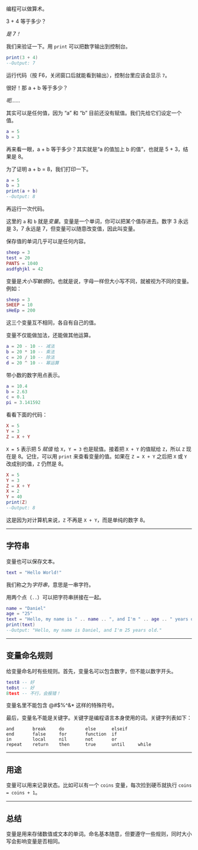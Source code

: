 编程可以做算术。

3 + 4 等于多少？

*是 7！*

我们来验证一下。用 `print` 可以把数字输出到控制台。

```lua
print(3 + 4)
--Output: 7
```

运行代码（按 F6，关闭窗口后就能看到输出），控制台里应该会显示 `7`。

很好！那 a + b 等于多少？

*呃……*

其实可以是任何值，因为 “a” 和 “b” 目前还没有赋值。我们先给它们设定一个值。

```lua
a = 5
b = 3
```

再来看一眼，a + b 等于多少？其实就是“a 的值加上 b 的值”，也就是 5 + 3，结果是 8。

为了证明 a + b = 8，我们打印一下。

```lua
a = 5
b = 3
print(a + b)
--Output: 8
```

再运行一次代码。

这里的 `a` 和 `b` 就是*变量*。变量是一个单词，你可以把某个值存进去。数字 3 永远是 3，7 永远是 7，但变量可以随意改变值，因此叫变量。

保存值的单词几乎可以是任何内容。
```lua
sheep = 3
test = 20
PANTS = 1040
asdfghjkl = 42
```

变量是*大小写敏感*的。也就是说，字母一样但大小写不同，就被视为不同的变量。例如：
```lua
sheep = 3
SHEEP = 10
sHeEp = 200
```
这三个变量互不相同，各自有自己的值。

变量不仅能做加法，还能做其他运算。
```lua
a = 20 - 10 -- 减法
b = 20 * 10 -- 乘法
c = 20 / 10 -- 除法
d = 20 ^ 10 -- 幂运算
```
带小数的数字用点表示。

```lua
a = 10.4
b = 2.63
c = 0.1
pi = 3.141592
```

看看下面的代码：

```lua
X = 5
Y = 3
Z = X + Y
```

`X = 5` 表示把 5 *赋值* 给 `X`，`Y = 3` 也是赋值。接着把 `X + Y` 的值赋给 `Z`，所以 `Z` 现在是 8。记住，可以用 `print` 来查看变量的值。如果在 `Z = X + Y` 之后把 `X` 或 `Y` 改成别的值，`Z` 仍然是 8。

```lua
X = 5
Y = 3
Z = X + Y
X = 2
Y = 40
print(Z)
--Output: 8
```
这是因为对计算机来说，`Z` 不再是 `X + Y`，而是单纯的数字 8。

___

## 字符串

变量也可以保存文本。
```lua
text = "Hello World!"
```

我们称之为*字符串*，意思是一串字符。

用两个点（`..`）可以把字符串拼接在一起。
```lua
name = "Daniel"
age = "25"
text = "Hello, my name is " .. name .. ", and I'm " .. age .. " years old."
print(text)
--Output: "Hello, my name is Daniel, and I'm 25 years old."
```

___

## 变量命名规则

给变量命名时有些规则。首先，变量名可以包含数字，但不能以数字开头。

```lua
test8 -- 好
te8st -- 好
8test -- 不行，会报错！
```

变量名里不能包含 @#$%^&* 这样的特殊符号。

最后，变量名不能是关键字。关键字是编程语言本身使用的词。关键字列表如下：

```nil
and       break     do        else      elseif
end       false     for       function  if
in        local     nil       not       or
repeat    return    then      true      until     while
```

___

## 用途

变量可以用来记录状态。比如可以有一个 `coins` 变量，每次捡到硬币就执行 `coins = coins + 1`。

___

## 总结

变量是用来存储数值或文本的单词。命名基本随意，但要遵守一些规则，同时大小写会影响变量是否相同。

